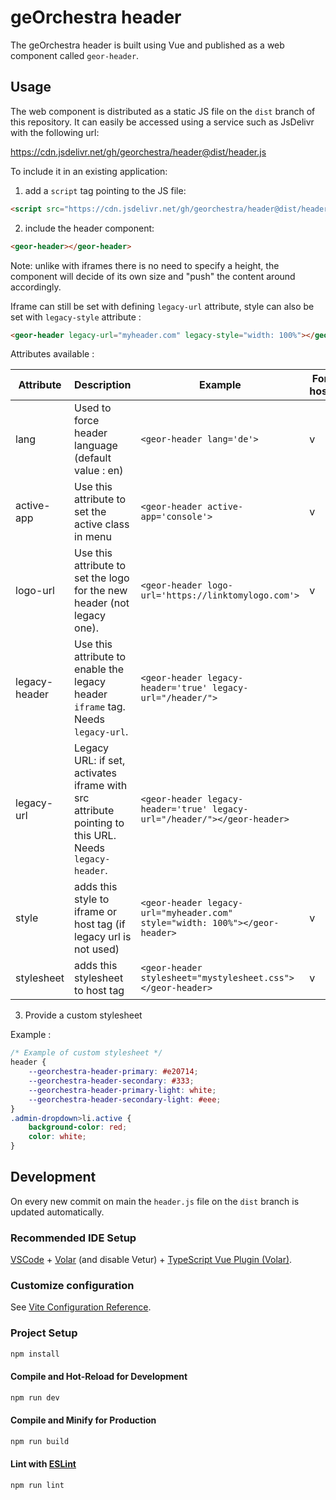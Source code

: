 # geOrchestra header

The geOrchestra header is built using Vue and published as a web component called `geor-header`.

## Usage

The web component is distributed as a static JS file on the `dist` branch of this repository. It can easily be accessed using a service such as JsDelivr with the following url:

https://cdn.jsdelivr.net/gh/georchestra/header@dist/header.js

To include it in an existing application:

1. add a `script` tag pointing to the JS file:

```html
<script src="https://cdn.jsdelivr.net/gh/georchestra/header@dist/header.js"></script>
```

2. include the header component:

```html
<geor-header></geor-header>
```

Note: unlike with iframes there is no need to specify a height, the component will decide of its own size and "push" the content around accordingly.

Iframe can still be set with defining `legacy-url` attribute, style can also be set with `legacy-style` attribute :

```html
<geor-header legacy-url="myheader.com" legacy-style="width: 100%"></geor-header>
```

Attributes available :

| Attribute     | Description                                                                                          | Example                                                                     | For host | For legacy |
| ------------- | ---------------------------------------------------------------------------------------------------- | --------------------------------------------------------------------------- | -------- | ---------- |
| lang          | Used to force header language (default value : en)                                                   | `<geor-header lang='de'>`                                                   | v        |            |
| active-app    | Use this attribute to set the active class in menu                                                   | `<geor-header active-app='console'>`                                        | v        | v          |
| logo-url      | Use this attribute to set the logo for the new header (not legacy one).                              | `<geor-header logo-url='https://linktomylogo.com'>`                         | v        |            |
| legacy-header | Use this attribute to enable the legacy header `iframe` tag. Needs `legacy-url`.                     | `<geor-header legacy-header='true' legacy-url="/header/">`                  |          | v          |
| legacy-url    | Legacy URL: if set, activates iframe with src attribute pointing to this URL. Needs `legacy-header`. | `<geor-header legacy-header='true' legacy-url="/header/"></geor-header>`    |          | v          |
| style         | adds this style to iframe or host tag (if legacy url is not used)                                    | `<geor-header legacy-url="myheader.com" style="width: 100%"></geor-header>` | v        | v          |
| stylesheet         | adds this stylesheet to host tag                                   | `<geor-header stylesheet="mystylesheet.css"></geor-header>` | v        |           |

3. Provide a custom stylesheet

Example :
```css
/* Example of custom stylesheet */
header {
    --georchestra-header-primary: #e20714;
    --georchestra-header-secondary: #333;
    --georchestra-header-primary-light: white;
    --georchestra-header-secondary-light: #eee;
}
.admin-dropdown>li.active {
    background-color: red;
    color: white;
}
```

## Development

On every new commit on main the `header.js` file on the `dist` branch is updated automatically.

### Recommended IDE Setup

[VSCode](https://code.visualstudio.com/) + [Volar](https://marketplace.visualstudio.com/items?itemName=Vue.volar) (and disable Vetur) + [TypeScript Vue Plugin (Volar)](https://marketplace.visualstudio.com/items?itemName=Vue.vscode-typescript-vue-plugin).

### Customize configuration

See [Vite Configuration Reference](https://vitejs.dev/config/).

### Project Setup

```sh
npm install
```

#### Compile and Hot-Reload for Development

```sh
npm run dev
```

#### Compile and Minify for Production

```sh
npm run build
```

#### Lint with [ESLint](https://eslint.org/)

```sh
npm run lint
```
